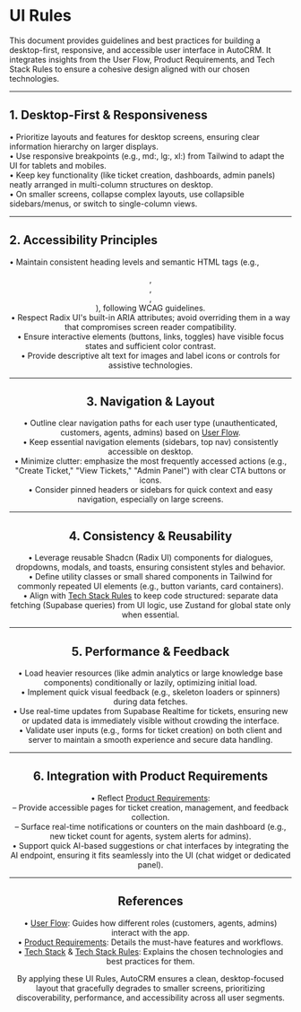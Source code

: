 # UI Rules

This document provides guidelines and best practices for building a desktop-first, responsive, and accessible user interface in AutoCRM. It integrates insights from the User Flow, Product Requirements, and Tech Stack Rules to ensure a cohesive design aligned with our chosen technologies.

---

## 1. Desktop-First & Responsiveness

• Prioritize layouts and features for desktop screens, ensuring clear information hierarchy on larger displays.  
• Use responsive breakpoints (e.g., md:, lg:, xl:) from Tailwind to adapt the UI for tablets and mobiles.  
• Keep key functionality (like ticket creation, dashboards, admin panels) neatly arranged in multi-column structures on desktop.  
• On smaller screens, collapse complex layouts, use collapsible sidebars/menus, or switch to single-column views.

---

## 2. Accessibility Principles

• Maintain consistent heading levels and semantic HTML tags (e.g., <header>, <nav>, <main>, <section>), following WCAG guidelines.  
• Respect Radix UI's built-in ARIA attributes; avoid overriding them in a way that compromises screen reader compatibility.  
• Ensure interactive elements (buttons, links, toggles) have visible focus states and sufficient color contrast.  
• Provide descriptive alt text for images and label icons or controls for assistive technologies.

---

## 3. Navigation & Layout

• Outline clear navigation paths for each user type (unauthenticated, customers, agents, admins) based on [User Flow](../project-info/user-flow.md).  
• Keep essential navigation elements (sidebars, top nav) consistently accessible on desktop.  
• Minimize clutter: emphasize the most frequently accessed actions (e.g., "Create Ticket," "View Tickets," "Admin Panel") with clear CTA buttons or icons.  
• Consider pinned headers or sidebars for quick context and easy navigation, especially on large screens.

---

## 4. Consistency & Reusability

• Leverage reusable Shadcn (Radix UI) components for dialogues, dropdowns, modals, and toasts, ensuring consistent styles and behavior.  
• Define utility classes or small shared components in Tailwind for commonly repeated UI elements (e.g., button variants, card containers).  
• Align with [Tech Stack Rules](../tech-stack-rules.md) to keep code structured: separate data fetching (Supabase queries) from UI logic, use Zustand for global state only when essential.

---

## 5. Performance & Feedback

• Load heavier resources (like admin analytics or large knowledge base components) conditionally or lazily, optimizing initial load.  
• Implement quick visual feedback (e.g., skeleton loaders or spinners) during data fetches.  
• Use real-time updates from Supabase Realtime for tickets, ensuring new or updated data is immediately visible without crowding the interface.  
• Validate user inputs (e.g., forms for ticket creation) on both client and server to maintain a smooth experience and secure data handling.

---

## 6. Integration with Product Requirements

• Reflect [Product Requirements](../project-info/product-requirements.md):  
  – Provide accessible pages for ticket creation, management, and feedback collection.  
  – Surface real-time notifications or counters on the main dashboard (e.g., new ticket count for agents, system alerts for admins).  
• Support quick AI-based suggestions or chat interfaces by integrating the AI endpoint, ensuring it fits seamlessly into the UI (chat widget or dedicated panel).

---

## References

• [User Flow](../project-info/user-flow.md): Guides how different roles (customers, agents, admins) interact with the app.  
• [Product Requirements](../project-info/product-requirements.md): Details the must-have features and workflows.  
• [Tech Stack](../project-info/tech-stack.md) & [Tech Stack Rules](../tech-stack-rules.md): Explains the chosen technologies and best practices for them.

By applying these UI Rules, AutoCRM ensures a clean, desktop-focused layout that gracefully degrades to smaller screens, prioritizing discoverability, performance, and accessibility across all user segments. 